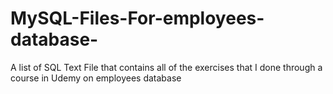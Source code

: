 # MySQL-Files-For-employees-database-
A list of SQL Text File that contains all of the exercises that I done through a course in Udemy on employees database
